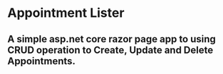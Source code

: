 # Appointment Lister
## A simple asp.net core razor page app to using CRUD operation to Create, Update and Delete Appointments.
